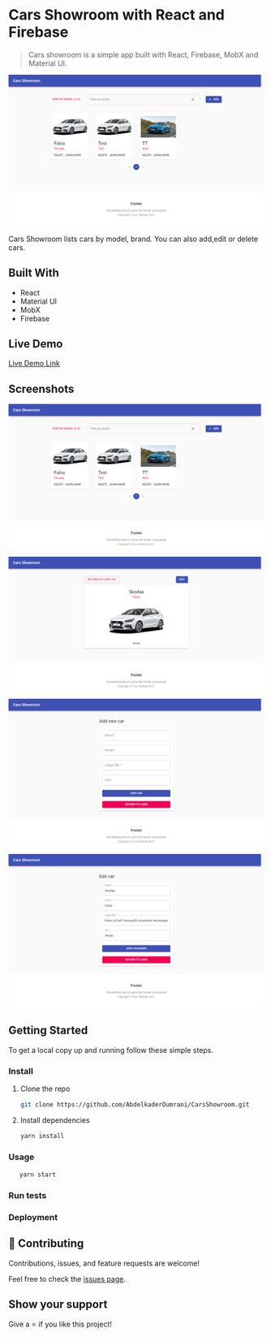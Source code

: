 # Cars Showroom with React and Firebase

> Cars showroom is a simple app built with React, Firebase, MobX and Material UI.

![screenshot1](./screenshots/1.png)

Cars Showroom lists cars by model, brand. You can also add,edit or delete cars.

## Built With

- React
- Material UI
- MobX
- Firebase

## Live Demo

[Live Demo Link](https://cars-showroom.netlify.app/)

## Screenshots

![home](./screenshots/1.png)
![datails](./screenshots/2.png)
![add](./screenshots/3.png)
![edit](./screenshots/4.png)

## Getting Started

To get a local copy up and running follow these simple steps.

### Install

1. Clone the repo
   ```sh
   git clone https://github.com/AbdelkaderOumrani/CarsShowroom.git
   ```
2. Install dependencies
   ```sh
   yarn install
   ```

### Usage

```sh
   yarn start
```

### Run tests

### Deployment

## 🤝 Contributing

Contributions, issues, and feature requests are welcome!

Feel free to check the [issues page](../../issues/).

## Show your support

Give a ⭐️ if you like this project!
